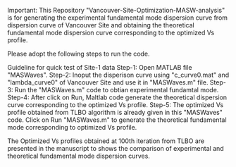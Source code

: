 Important: This Repository "Vancouver-Site-Optimization-MASW-analysis" is for generating the experimental fundamental mode dispersion curve from dispersion curve of Vancouver Site and obtaining the theoretical fundamental mode dispersion curve corresponding to the optimized Vs profile. 
         
Please adopt the following steps to run the code.

Guideline for quick test of Site-1 data
Step-1: Open MATLAB file "MASWaves".
Step-2: Inoput the disperison curve using "c_curve0.mat" and "lambda_curve0" of Vancouver Site and use it in "MASWaves.m" file. 
Step-3: Run the "MASWaves.m" code to obtian experimental fundamtal mode. 
Step-4: After click on Run, Maltlab code generate the theoretical dispersion curve corresponding to the optimized Vs profile. 
Step-5: The optimized Vs profile obtained from TLBO algorithm is already given in this "MASWaves" code. Click on Run "MASWaves.m" to generate the theoretical fundamental mode corresponding to optimized Vs profile.

The Optimized Vs profiles obtained at 100th iteration from TLBO are presented in the manuscript to shows the comparison of experimental and theoretical fundamental mode dispersion curves. 
